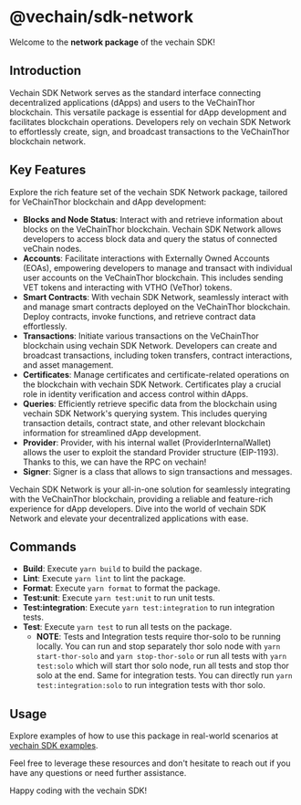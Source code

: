 # @vechain/sdk-network

Welcome to the **network package** of the vechain SDK!

## Introduction

Vechain SDK Network serves as the standard interface connecting decentralized applications (dApps) and users to the VeChainThor blockchain. This versatile package is essential for dApp development and facilitates blockchain operations. Developers rely on vechain SDK Network to effortlessly create, sign, and broadcast transactions to the VeChainThor blockchain network.

## Key Features

Explore the rich feature set of the vechain SDK Network package, tailored for VeChainThor blockchain and dApp development:

- **Blocks and Node Status**: Interact with and retrieve information about blocks on the VeChainThor blockchain. Vechain SDK Network allows developers to access block data and query the status of connected veChain nodes.
- **Accounts**: Facilitate interactions with Externally Owned Accounts (EOAs), empowering developers to manage and transact with individual user accounts on the VeChainThor blockchain. This includes sending VET tokens and interacting with VTHO (VeThor) tokens.
- **Smart Contracts**: With vechain SDK Network, seamlessly interact with and manage smart contracts deployed on the VeChainThor blockchain. Deploy contracts, invoke functions, and retrieve contract data effortlessly.
- **Transactions**: Initiate various transactions on the VeChainThor blockchain using vechain SDK Network. Developers can create and broadcast transactions, including token transfers, contract interactions, and asset management.
- **Certificates**: Manage certificates and certificate-related operations on the blockchain with vechain SDK Network. Certificates play a crucial role in identity verification and access control within dApps.
- **Queries**: Efficiently retrieve specific data from the blockchain using vechain SDK Network's querying system. This includes querying transaction details, contract state, and other relevant blockchain information for streamlined dApp development.
- **Provider**: Provider, with his internal wallet (ProviderInternalWallet) allows the user to exploit the standard Provider structure (EIP-1193). Thanks to this, we can have the RPC on vechain!
- **Signer**: Signer is a class that allows to sign transactions and messages.

Vechain SDK Network is your all-in-one solution for seamlessly integrating with the VeChainThor blockchain, providing a reliable and feature-rich experience for dApp developers. Dive into the world of vechain SDK Network and elevate your decentralized applications with ease.

## Commands

- **Build**: Execute `yarn build` to build the package.
- **Lint**: Execute `yarn lint` to lint the package.
- **Format**: Execute `yarn format` to format the package.
- **Test:unit**: Execute `yarn test:unit` to run unit tests.
- **Test:integration**: Execute `yarn test:integration` to run integration tests.
- **Test**: Execute `yarn test` to run all tests on the package.
   - **NOTE**: Tests and Integration tests require thor-solo to be running locally. You can run and stop separately thor solo node with `yarn start-thor-solo` and `yarn stop-thor-solo` or run all tests with `yarn test:solo` which will start thor solo node, run all tests and stop thor solo at the end. Same for integration tests. You can directly run `yarn test:integration:solo` to run integration tests with thor solo.

## Usage

Explore examples of how to use this package in real-world scenarios at [vechain SDK examples](https://github.com/vechain/vechain-sdk/tree/main/docs/examples).

Feel free to leverage these resources and don't hesitate to reach out if you have any questions or need further assistance.

Happy coding with the vechain SDK!
